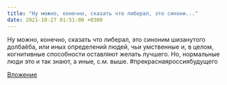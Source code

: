 ```yaml
---
title: "Ну можно, конечно, сказать что либерал, это синони..."
date: 2021-10-27 01:51:00 +0300
---
```


Ну можно, конечно, сказать что либерал, это синоним шизанутого долбаёба, или иных определений людей, чьи умственные и, в целом, когнитивные способности оставляют желать лучшего. Но, нормальные люди это и так знают, а иные, с.м. выше.
#прекраснаяроссиябудущего

[Вложение](/assets/vk_photos/3/VOPbQsUID0Q.jpg)
